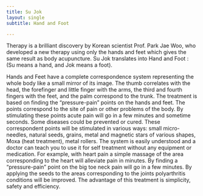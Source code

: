 ```yaml
---
title: Su Jok
layout: single
subtitle: Hand and Foot

---
```




Therapy is a brilliant discovery by Korean scientist Prof. Park Jae Woo, who developed a new therapy using only the hands and feet which gives the same result as body acupuncture.
Su Jok translates into Hand and Foot : (Su means a hand, and Jok means a foot).

Hands and Feet have a complete correspondence system representing the whole body like a small mirror of its image. The thumb correlates with the head, the forefinger and little finger with the arms, the third and fourth fingers with the feet, and the palm correspond to the trunk.
The treatment is based on finding the “pressure-pain” points on the hands and feet. The points correspond to the site of pain or other problems of the body. By stimulating these points acute pain will go in a few minutes and sometime seconds. Some diseases could be prevented or cured.
These correspondent points will be stimulated in various ways: small micro-needles, natural seeds, grains, metal and magnetic stars of various shapes, Moxa (heat treatment), metal rollers.
The system is easily understood and a doctor can teach you to use it for self treatment without any equipment or medication.
For example, with heart pain a simple massage of the area corresponding to the heart will alleviate pain in minutes. By finding a “pressure-pain” point on the big toe neck pain will go in a few minutes. By applying the seeds to the areas corresponding to the joints polyarthritis conditions will be improved.
The advantage of this treatment is simplicity, safety and efficiency.